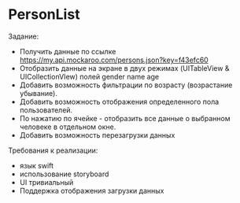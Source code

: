 # PersonList
Задание:
* Получить данные по ссылке https://my.api.mockaroo.com/persons.json?key=f43efc60
* Отобразить данные на экране в двух режимах (UITableView & UICollectionVIew) полей gender name age
* Добавить возможность фильтрации по возрасту (возрастание убывание).
* Добавить возможность отображения определенного пола пользователей.
* По нажатию по ячейке - отобразить все данные о выбранном человеке в отдельном окне.
* Добавить возможность перезагрузки данных

Требования к реализации:
* язык swift
* использование storyboard
* UI тривиальный
* Поддержка отображения загрузки данных

